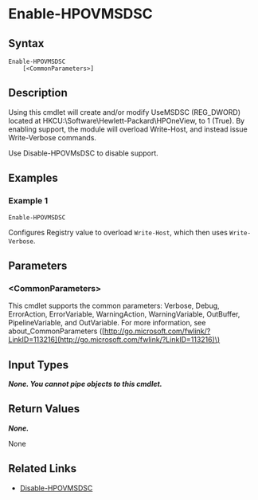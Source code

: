 ﻿---
description: Enable Microsoft DSC Support
---

# Enable-HPOVMSDSC

## Syntax

```text
Enable-HPOVMSDSC
    [<CommonParameters>]
```

## Description

Using this cmdlet will create and/or modify UseMSDSC (REG_DWORD) located at HKCU:\Software\Hewlett-Packard\HPOneView, to 1 (True).  By enabling support, the module will overload Write-Host, and instead issue Write-Verbose commands.

Use Disable-HPOVMsDSC to disable support.

## Examples

###  Example 1 

```text
Enable-HPOVMSDSC

```

Configures Registry value to overload `Write-Host`, which then uses `Write-Verbose`.

## Parameters

### &lt;CommonParameters&gt;

This cmdlet supports the common parameters: Verbose, Debug, ErrorAction, ErrorVariable, WarningAction, WarningVariable, OutBuffer, PipelineVariable, and OutVariable. For more information, see about\_CommonParameters \([http://go.microsoft.com/fwlink/?LinkID=113216](http://go.microsoft.com/fwlink/?LinkID=113216)\)

## Input Types

_**None. You cannot pipe objects to this cmdlet.**_

## Return Values

_**None.**_

None

## Related Links

* [Disable-HPOVMSDSC](disable-hpovmsdsc.md)
